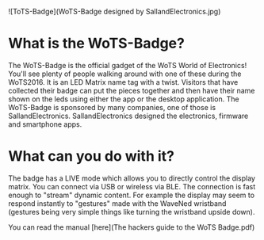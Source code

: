 ![ToTS-Badge](WoTS-Badge designed by SallandElectronics.jpg)

# What is the WoTS-Badge?
The WoTS-Badge is the official gadget of the WoTS World of Electronics! You'll see plenty of people walking around with one of these during the WoTS2016. It is an LED Matrix name tag with a twist.
Visitors that have collected their badge can put the pieces together and then have their name shown on the leds using either the app or the desktop application.
The WoTS-Badge is sponsored by many companies, one of those is SallandElectronics. SallandElectronics designed the electronics, firmware and smartphone apps.

# What can you do with it?
The badge has a LIVE mode which allows you to directly control the display matrix. You can connect via USB or wireless via BLE. The connection is fast enough to "stream" dynamic content. For example the display may seem to respond instantly to "gestures" made with the WaveNed wristband (gestures being very simple things like turning the wristband upside down).

You can read the manual [here](The hackers guide to the WoTS Badge.pdf)

